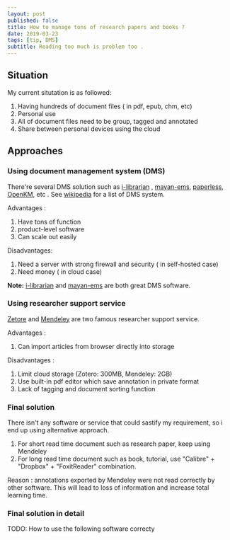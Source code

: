 ```yaml
---
layout: post
published: false
title: How to manage tons of research papers and books ?
date: 2019-03-23
tags: [tip, DMS]
subtitle: Reading too much is problem too .
---
```


## Situation

My current situtation is as followed:

1. Having hundreds of document files ( in pdf, epub, chm, etc)
2. Personal use 
3. All of document files need to be group, tagged and annotated
4. Share between personal devices using the cloud

## Approaches

### Using document management system (DMS)

There're several DMS solution such as [i-librarian](https://i-librarian.net) , [mayan-ems](https://www.mayan-edms.com/demo/), [paperless](https://github.com/the-paperless-project/paperless), [OpenKM](https://en.wikipedia.org/wiki/OpenKM), etc . See [wikipedia](https://en.wikipedia.org/wiki/Document_management_system) for a list of DMS system. 

Advantages : 

1. Have tons of function
2. product-level software
3. Can scale out easily

Disadvantages:

1. Need a server with strong firewall and security ( in self-hosted case)
2. Need money ( in cloud case)

**Note:** [i-librarian](https://i-librarian.net) and [mayan-ems](https://www.mayan-edms.com/demo/) are both great DMS software. 

### Using researcher support service

[Zetore](https://www.zotero.org/) and [Mendeley](https://www.mendeley.com/newsfeed) are two famous researcher support service. 

Advantages :

1. Can import articles from browser directly into storage

Disadvantages :

1. Limit cloud storage (Zotero: 300MB, Mendeley: 2GB)
2. Use built-in pdf editor which save annotation in private format
3. Lack of tagging and document sorting function

### Final solution

There isn't any software or service that could sastify my requirement, so i end up using alternative approach.

1. For short read time document such as research paper, keep using Mendeley
2. For long read time document such as book, tutorial, use "Calibre" + "Dropbox" + "FoxitReader" combination.

Reason : annotations exported by Mendeley were not read correctly by other software. This will lead to loss of information and increase total learning time.

### Final solution in detail

TODO: How to use the following software correcty
